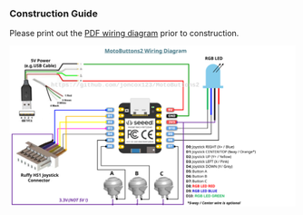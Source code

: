 ### Construction Guide 

Please print out the [PDF wiring diagram](./Wiring_Diagram_MotoButtons2.pdf) prior to construction.

![MotoButtons 2 Wiring Diagram](./Wiring_Diagram_MotoButtons2.svg)
